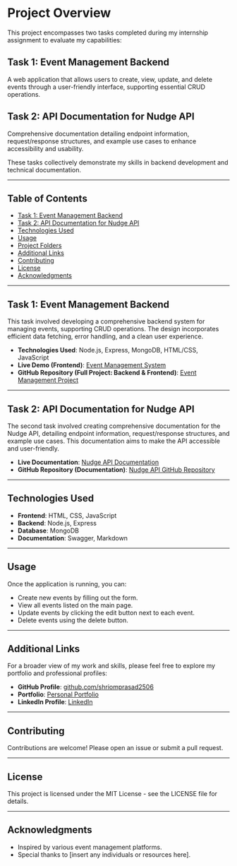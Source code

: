 # Project Overview
This project encompasses two tasks completed during my internship assignment to evaluate my capabilities:

## Task 1: Event Management Backend
A web application that allows users to create, view, update, and delete events through a user-friendly interface, supporting essential CRUD operations.

## Task 2: API Documentation for Nudge API
Comprehensive documentation detailing endpoint information, request/response structures, and example use cases to enhance accessibility and usability.

These tasks collectively demonstrate my skills in backend development and technical documentation.

---

## Table of Contents
- [Task 1: Event Management Backend](#task-1-event-management-backend)
- [Task 2: API Documentation for Nudge API](#task-2-api-documentation-for-nudge-api)
- [Technologies Used](#technologies-used)
- [Usage](#usage)
- [Project Folders](#project-folders)
- [Additional Links](#additional-links)
- [Contributing](#contributing)
- [License](#license)
- [Acknowledgments](#acknowledgments)

---

## Task 1: Event Management Backend
This task involved developing a comprehensive backend system for managing events, supporting CRUD operations. The design incorporates efficient data fetching, error handling, and a clean user experience.

- **Technologies Used**: Node.js, Express, MongoDB, HTML/CSS, JavaScript  
- **Live Demo (Frontend)**: [Event Management System](https://shriomprasad2506.github.io/Events/)  
- **GitHub Repository (Full Project: Backend & Frontend)**: [Event Management Project](https://github.com/shriomprasad2506/Events)  

---

## Task 2: API Documentation for Nudge API
The second task involved creating comprehensive documentation for the Nudge API, detailing endpoint information, request/response structures, and example use cases. This documentation aims to make the API accessible and user-friendly.

- **Live Documentation**: [Nudge API Documentation](https://shriomprasad2506.github.io/Nudge-API-Documentation/)  
- **GitHub Repository (Documentation)**: [Nudge API GitHub Repository](https://github.com/shriomprasad2506/Nudge-API-Documentation)  

---

## Technologies Used
- **Frontend**: HTML, CSS, JavaScript  
- **Backend**: Node.js, Express  
- **Database**: MongoDB  
- **Documentation**: Swagger, Markdown  

---

## Usage
Once the application is running, you can:
- Create new events by filling out the form.
- View all events listed on the main page.
- Update events by clicking the edit button next to each event.
- Delete events using the delete button.

---


## Additional Links
For a broader view of my work and skills, please feel free to explore my portfolio and professional profiles:
- **GitHub Profile**: [github.com/shriomprasad2506](https://github.com/shriomprasad2506)  
- **Portfolio**: [Personal Portfolio](https://shriomprasad2506.github.io/My-Portfolio/)  
- **LinkedIn Profile**: [LinkedIn](https://www.linkedin.com/in/shri-om-prasad-2074b525b/)  

---

## Contributing
Contributions are welcome! Please open an issue or submit a pull request.

---

## License
This project is licensed under the MIT License - see the LICENSE file for details.

---

## Acknowledgments
- Inspired by various event management platforms.
- Special thanks to [insert any individuals or resources here].
